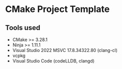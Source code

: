 # CMake Project Template

## Tools used

- CMake >= 3.28.1
- Ninja >= 1.11.1
- Visual Studio 2022 MSVC 17.8.34322.80 (clang-cl)
- vcpkg
- Visual Studio Code (codeLLDB, clangd)
